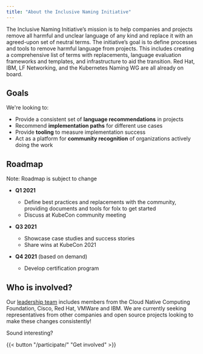 ```yaml
---
title: "About the Inclusive Naming Initiative"
---
```


The Inclusive Naming Initiative’s mission is to help companies and projects remove all harmful and unclear language of any kind and replace it with an agreed-upon set of neutral terms. The initiative’s goal is to define processes and tools to remove harmful language from projects. This includes creating a comprehensive list of terms with replacements, language evaluation frameworks and templates, and infrastructure to aid the transition. Red Hat, IBM, LF Networking, and the Kubernetes Naming WG are all already on board.


## Goals

We're looking to:

* Provide a consistent set of **language recommendations** in projects
* Recommend **implementation paths** for different use cases
* Provide **tooling** to measure implementation success
* Act as a platform for **community recognition** of organizations actively doing the work

## Roadmap 

Note: Roadmap is subject to change

* **Q1 2021**
  * Define best practices and replacements with the community, providing documents and tools for folx to get started
  * Discuss at KubeCon community meeting

* **Q3 2021**
  * Showcase case studies and success stories
  * Share wins at KubeCon 2021

* **Q4 2021** (based on demand)
  * Develop certification program


## Who is involved? 

Our [leadership team](/leadership) includes members from the Cloud Native Computing Foundation, Cisco, Red Hat, VMWare and IBM. We are currently seeking representatives from other companies and open source projects looking to make these changes consistently! 

Sound interesting?

{{< button "/participate/" "Get involved" >}}

